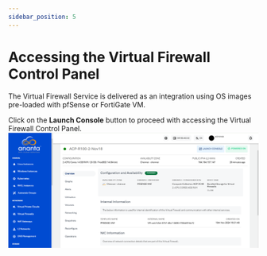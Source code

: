 ```yaml
---
sidebar_position: 5
---
```

# Accessing the Virtual Firewall Control Panel

The Virtual Firewall Service is delivered as an integration using OS images pre-loaded with pfSense or FortiGate VM. 

Click on the **Launch Console** button to proceed with accessing the Virtual Firewall Control Panel. ![Virtual Firewall Details](img/VirtualFirewallDetails.png)




